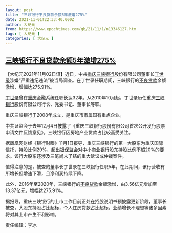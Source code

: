 ```yaml
---
layout: post
title: "三峡银行不良贷款余额5年激增275%"
date: 2021-11-01T22:33:40.000Z
author: 大纪元
from: https://www.epochtimes.com/gb/21/11/1/n13346127.htm
tags: [ 大纪元 ]
categories: [ 大纪元 ]
---
```

<!--1635806020000-->
[三峡银行不良贷款余额5年激增275%](https://www.epochtimes.com/gb/21/11/1/n13346127.htm)
------

<div>
<p>【大纪元2021年11月02日讯】近日，中共<a href="https://www.epochtimes.com/gb/tag/%E9%87%8D%E5%BA%86.html">重庆</a><a href="https://www.epochtimes.com/gb/tag/%E4%B8%89%E5%B3%A1%E9%93%B6%E8%A1%8C.html">三峡银行</a>股份有限公司董事长<a href="https://www.epochtimes.com/gb/tag/%E4%B8%81%E4%B8%96%E5%BD%95.html">丁世录</a>涉嫌“严重违纪违法”被当局调查。在丁世录任职期间，三峡银行的<a href="https://www.epochtimes.com/gb/tag/%E4%B8%8D%E8%89%AF%E8%B4%B7%E6%AC%BE.html">不良贷款</a>余额激增，增幅达275.91%。</p><p><a href="https://www.epochtimes.com/gb/tag/%E4%B8%81%E4%B8%96%E5%BD%95.html">丁世录</a>曾在<a href="https://www.epochtimes.com/gb/tag/%E9%87%8D%E5%BA%86.html">重庆</a>金融系统任职长达32年。从2010年10月起，丁世录历任重庆<a href="https://www.epochtimes.com/gb/tag/%E4%B8%89%E5%B3%A1%E9%93%B6%E8%A1%8C.html">三峡银行</a>股份有限公司行长、党委书记、董事长等职。</p><p>重庆三峡银行于2008年成立，是重庆市市属国有重点企业。</p><p>中共证监会于去年12月4日披露了《重庆三峡银行股份有限公司首次公开发行股票申请文件反馈意见》。三峡银行因房地产业贷款占比较高受关注。</p><p>据凤凰网财经《银行财眼》11月1日报导，重庆三峡银行的第一大股东为重庆国际信托，持股比例29%，超出<a href="https://www.epochtimes.com/gb/tag/%E9%93%B6%E4%BF%9D%E7%9B%91%E4%BC%9A.html">银保监会</a>对中小商业银行股东持股比例不超20%的要求。该行大股东还涉及三笔尚未了结的重大诉讼或仲裁案件。</p><p>值得注意的是，被查的董事长丁世录在三峡银行任职5年，在此期间，该行营收有所增长但增速下滑，且净利润持续下降。</p><p>此外，2016年至2020年，三峡银行的<a href="https://www.epochtimes.com/gb/tag/%E4%B8%8D%E8%89%AF%E8%B4%B7%E6%AC%BE.html">不良贷款</a>余额激增，由3.56亿元增加至13.37亿元，增幅达275.91%。</p><p>据报导，重庆三峡银行的上市工作目前正处在招股说明书预披露更新阶段，董事长被查，大股东持股占比超标，个人住房贷款占比超标，业绩增长不理想等诸多因素将对其上市产生不利影响。</p><p>责任编辑：李冰</p>
</div>
